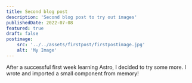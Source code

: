 ```yaml
---
title: Second blog post
description: 'Second blog post to try out images'
publishedDate: 2022-07-08
featured: true
draft: false
postimage:
    src: '../../assets/firstpost/firstpostimage.jpg'
    alt: 'My Image'
---
```


After a successful first week learning Astro, I decided to try some more. I wrote and imported a small component from memory!